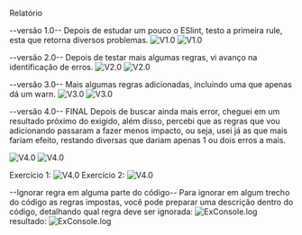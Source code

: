 Relatório

--versão 1.0--
Depois de estudar um pouco o ESlint, testo a primeira rule, esta que retorna diversos problemas.
![V1.0](img/codeV1.png)
![V1.0](img/errorV1.png)

--versão 2.0--
Depois de testar mais algumas regras, vi avanço na identificação de erros.
![V2.0](img/codeV2.png)
![V2.0](img/errorV2.png)

--versão 3.0--
Mais algumas regras adicionadas, incluindo uma que apenas dá um warn.
![V3.0](img/codeV3.png)
![V3.0](img/errorV3.png)

--versão 4.0-- FINAL
Depois de buscar ainda mais error, cheguei em um resultado próximo do exigido, além disso, percebi que as regras que vou adicionando passaram a fazer menos impacto, ou seja, usei já as que mais fariam efeito, restando diversas que dariam apenas 1 ou dois erros a mais.

![V4.0](img/codeV4.png)
![V4.0](img/errorV4.png)

Exercício 1:
![V4.0](img/ex1V4.png)
Exercício 2:
![V4.0](img/ex2V4.png)

--Ignorar regra em alguma parte do código--
Para ignorar em algum trecho do código as regras impostas, você pode preparar uma descrição dentro do código, detalhando qual regra deve ser ignorada:
![ExConsole.log](img/ignore.png)
resultado:
![ExConsole.log](img/ignoreError.png)